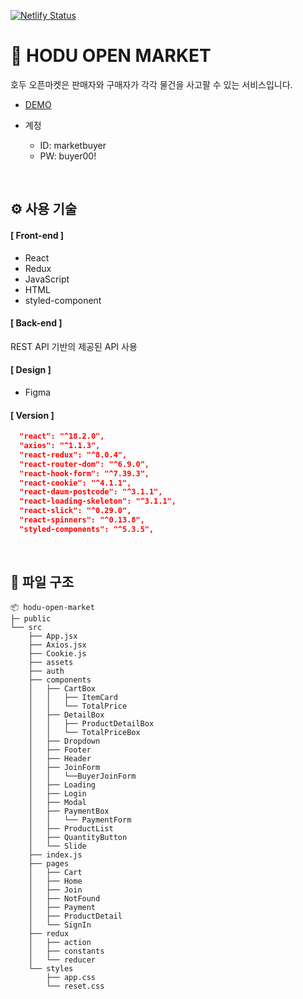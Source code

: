 [![Netlify Status](https://api.netlify.com/api/v1/badges/47f8d063-8272-4718-b149-1fad139e1849/deploy-status)](https://app.netlify.com/sites/hoduopenmarket/deploys)

# 🛒 HODU OPEN MARKET

호두 오픈마켓은 판매자와 구매자가 각각 물건을 사고팔 수 있는 서비스입니다.

- [DEMO](https://hoduopenmarket.netlify.app/)

- 계정
  - ID: marketbuyer
  - PW: buyer00!

<br/>

## ⚙️ 사용 기술

#### [ Front-end ]

<!-- ![React](https://img.shields.io/badge/React-%2361DAFB.svg?style=flat-square&logo=react&logoColor=black&max-width=100%)
![Redux](https://img.shields.io/badge/Redux-%23764ABC.svg?style=flat-square&logo=redux&logoColor=white&max-width=100%)
![JavaScript](https://img.shields.io/badge/JavaScript-%23323330.svg?style=flat-square&logo=javascript&logoColor=%23F7DF1E)
![HTML](https://img.shields.io/badge/HTML-%23E34F26.svg?style=flat-square&logo=html5&logoColor=white&max-width=100%)
![styled-components](https://img.shields.io/badge/styled--components-%23DB7093.svg?style=flat-square&logo=styled-components&logoColor=%23F7DF1E) -->

- React
- Redux
- JavaScript
- HTML
- styled-component

#### [ Back-end ]

REST API 기반의 제공된 API 사용

#### [ Design ]

<!-- ![Figma](https://img.shields.io/badge/Figma-%23F24E1E.svg?style=flat-square&logo=figma&logoColor=white) -->

- Figma

#### [ Version ]

```json
  "react": "^18.2.0",
  "axios": "^1.1.3",
  "react-redux": "^8.0.4",
  "react-router-dom": "^6.9.0",
  "react-hook-form": "^7.39.3",
  "react-cookie": "^4.1.1",
  "react-daum-postcode": "^3.1.1",
  "react-loading-skeleton": "^3.1.1",
  "react-slick": "^0.29.0",
  "react-spinners": "^0.13.8",
  "styled-components": "^5.3.5",
```

<br/>

## 📁 파일 구조

```
📦 hodu-open-market
├─ public
└── src
    ├── App.jsx
    ├── Axios.jsx
    ├── Cookie.js
    ├── assets
    ├── auth
    ├── components
    │   ├── CartBox
    │   │   ├── ItemCard
    │   │   └── TotalPrice
    │   ├── DetailBox
    │   │   ├── ProductDetailBox
    │   │   └── TotalPriceBox
    │   ├── Dropdown
    │   ├── Footer
    │   ├── Header
    │   ├── JoinForm
    │   │   └──BuyerJoinForm
    │   ├── Loading
    │   ├── Login
    │   ├── Modal
    │   ├── PaymentBox
    │   │   └── PaymentForm
    │   ├── ProductList
    │   ├── QuantityButton
    │   └── Slide
    ├── index.js
    ├── pages
    │   ├── Cart
    │   ├── Home
    │   ├── Join
    │   ├── NotFound
    │   ├── Payment
    │   ├── ProductDetail
    │   └── SignIn
    ├── redux
    │   ├── action
    │   ├── constants
    │   └── reducer
    └── styles
        ├── app.css
        └── reset.css
```

<br />

<!-- ## 🖥️ 기능
### 1. 계정
- 회원가입
- 로그인
- 로그아웃
### 2. 홈 화면
### 3. 상품 상세
### 4. 장바구니
### 5. 구매 -->
